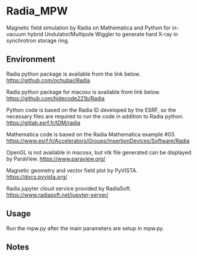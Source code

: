 # Radia_MPW
Magnetic field simulation by Radia on Mathematica and Python for in-vacuum hybrid Undulator/Multipole Wiggler to generate hard X-ray in synchrotron storage ring.

## Environment
Radia python package is available from the link below.
https://github.com/ochubar/Radia

Radia python package for macosx is available from link below.
https://github.com/hidecode221b/Radia

Python code is based on the Radia ID developed by the ESRF, so the necessary files are required to run the code in addition to Radia python.
https://gitlab.esrf.fr/IDM/radia

Mathematica code is based on the Radia Mathematica example #03.
https://www.esrf.fr/Accelerators/Groups/InsertionDevices/Software/Radia

OpenGL is not available in macosx, but vtk file generated can be displayed by ParaView.
https://www.paraview.org/

Magnetic geometry and vector field plot by PyVISTA.
https://docs.pyvista.org/

Radia jupyter cloud service provided by RadiaSoft.
https://www.radiasoft.net/jupyter-server/

## Usage
Run the mpw.py after the main parameters are setup in mpw.py.

## Notes
